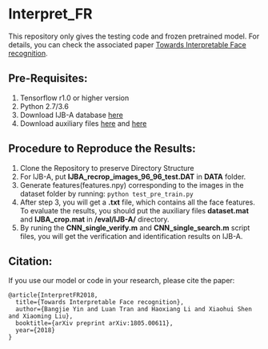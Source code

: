 # Interpret_FR

This repository only gives the testing code and frozen pretrained model. For details, you can check  the associated paper [Towards Interpretable Face recognition](https://arxiv.org/abs/1805.00611).

## Pre-Requisites:
1. Tensorflow r1.0 or higher version
2. Python 2.7/3.6
3. Download IJB-A database [here]()
4. Download auxiliary files  [here]() and  [here]()

## Procedure to Reproduce the Results:
1. Clone the Repository to preserve Directory Structure
2. For IJB-A, put **IJBA_recrop_images_96_96_test.DAT** in **DATA** folder.
3. Generate features(features.npy) corresponding to the images in the dataset folder by running: `python test_pre_train.py`
4. After step 3, you will get a **.txt** file, which contains all the face features.  To evaluate the results, you should put the auxiliary files **dataset.mat** and **IJBA_crop.mat** in **/eval/IJB-A/** directory.
5. By runing the **CNN_single_verify.m** and **CNN_single_search.m** script files, you will get the verification and identification results on IJB-A.

## Citation:

If you use our model or code in your research, please cite the paper:

```
@article{InterpretFR2018,
  title={Towards Interpretable Face recognition},
  author={Bangjie Yin and Luan Tran and Haoxiang Li and Xiaohui Shen and Xiaoming Liu},
  booktitle={arXiv preprint arXiv:1805.00611},
  year={2018}
}
```